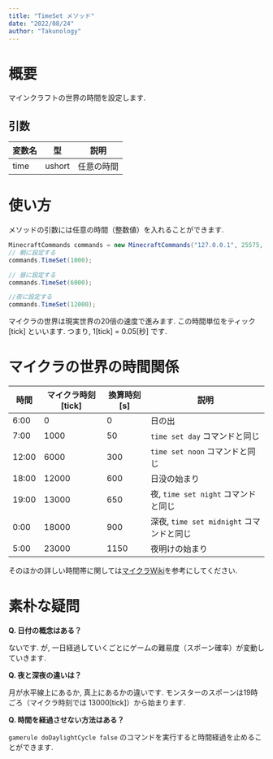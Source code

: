 ```yaml
---
title: "TimeSet メソッド"
date: "2022/08/24"
author: "Takunology"
---
```


# 概要
マインクラフトの世界の時間を設定します.

## 引数

|変数名|型|説明|
|--|--|--|
|time|ushort|任意の時間|

# 使い方
メソッドの引数には任意の時間（整数値）を入れることができます. 

```cs
MinecraftCommands commands = new MinecraftCommands("127.0.0.1", 25575, "passwd");
// 朝に設定する
commands.TimeSet(1000);

// 昼に設定する
commands.TimeSet(6000);

//夜に設定する
commands.TimeSet(12000);
```

マイクラの世界は現実世界の20倍の速度で進みます. この時間単位をティック \[tick\] といいます. つまり, 1\[tick\] = 0.05\[秒\] です.

# マイクラの世界の時間関係

|時間|マイクラ時刻\[tick\]|換算時刻\[s\]|説明|
|--|--|--|--|
|6:00|0|0|日の出|
|7:00|1000|50|`time set day` コマンドと同じ|
|12:00|6000|300|`time set noon` コマンドと同じ|
|18:00|12000|600|日没の始まり|
|19:00|13000|650|夜, `time set night` コマンドと同じ|
|0:00|18000|900|深夜, `time set midnight` コマンドと同じ|
|5:00|23000|1150|夜明けの始まり|

そのほかの詳しい時間帯に関しては[マイクラWiki](https://minecraft.fandom.com/ja/wiki/%E6%98%BC%E5%A4%9C%E3%82%B5%E3%82%A4%E3%82%AF%E3%83%AB)を参考にしてください.

# 素朴な疑問

**Q. 日付の概念はある？**

ないです. が, 一日経過していくごとにゲームの難易度（スポーン確率）が変動していきます.

**Q. 夜と深夜の違いは？**

月が水平線上にあるか, 真上にあるかの違いです. モンスターのスポーンは19時ごろ（マイクラ時刻では 13000\[tick\]）から始まります.

**Q. 時間を経過させない方法はある？**

`gamerule doDaylightCycle false` のコマンドを実行すると時間経過を止めることができます.